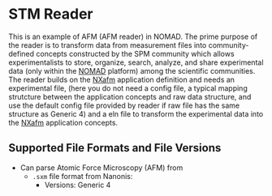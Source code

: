 # STM Reader
This is an example of AFM (AFM reader) in NOMAD. The prime purpose of the reader is to transform data from measurement files into community-defined concepts constructed by the SPM community which allows experimentalists to store, organize, search, analyze, and share experimental data (only within the [NOMAD](https://nomad-lab.eu/nomad-lab/) platform) among the scientific communities. The reader builds on the [NXafm](https://fairmat-nfdi.github.io/nexus_definitions/classes/contributed_definitions/NXafm.html#nxafm) application definition and needs an experimental file, (here you do not need a config file, a typical mapping strutcture between the application concepts and raw data structure, and use the default config file provided by reader if raw file has the same structure as Generic 4) and a eln file to transform the experimental data into the [NXafm](https://fairmat-nfdi.github.io/nexus_definitions/classes/contributed_definitions/NXafm.html#nxafm) application concepts.

## Supported File Formats and File Versions

- Can parse Atomic Force Microscopy (AFM) from
    - `.sxm` file format from Nanonis:
        - Versions: Generic 4
